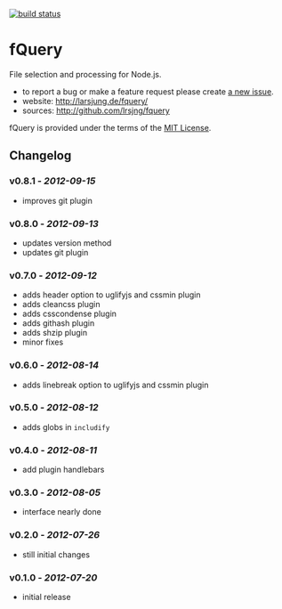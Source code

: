 [![build status](https://secure.travis-ci.org/lrsjng/fQuery.png)](http://travis-ci.org/lrsjng/fQuery)
# fQuery
File selection and processing for Node.js.

* to report a bug or make a feature request please create [a new issue](http://github.com/lrsjng/fquery/issues/new).
* website: <http://larsjung.de/fquery/>
* sources: <http://github.com/lrsjng/fquery>

fQuery is provided under the terms of the [MIT License](http://github.com/lrsjng/fquery/blob/develop/LICENSE.md).


## Changelog

### v0.8.1 - *2012-09-15*

* improves git plugin


### v0.8.0 - *2012-09-13*

* updates version method
* updates git plugin


### v0.7.0 - *2012-09-12*

* adds header option to uglifyjs and cssmin plugin
* adds cleancss plugin
* adds csscondense plugin
* adds githash plugin
* adds shzip plugin
* minor fixes


### v0.6.0 - *2012-08-14*

* adds linebreak option to uglifyjs and cssmin plugin


### v0.5.0 - *2012-08-12*

* adds globs in `includify`


### v0.4.0 - *2012-08-11*

* add plugin handlebars


### v0.3.0 - *2012-08-05*

* interface nearly done


### v0.2.0 - *2012-07-26*

* still initial changes


### v0.1.0 - *2012-07-20*

* initial release

